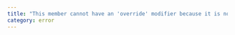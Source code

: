 ```yaml
---
title: "This member cannot have an 'override' modifier because it is not declared in the base class '{0}'."
category: error
---
```

